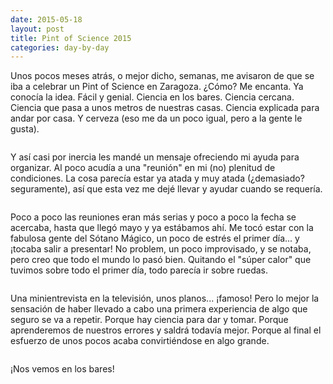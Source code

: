```yaml
---
date: 2015-05-18
layout: post
title: Pint of Science 2015
categories: day-by-day
---
```

Unos pocos meses atrás, o mejor dicho, semanas, me avisaron de que se iba a celebrar un Pint of Science en Zaragoza. ¿Cómo? Me encanta. Ya conocía la idea. Fácil y genial. Ciencia en los bares. Ciencia cercana. Ciencia que pasa a unos metros de nuestras casas. Ciencia explicada para andar por casa. Y cerveza (eso me da un poco igual, pero a la gente le gusta).
<pre></pre>
Y así casi por inercia les mandé un mensaje ofreciendo mi ayuda para organizar. Al poco acudía a una "reunión" en mi (no) plenitud de condiciones. La cosa parecía estar ya atada y muy atada (¿demasiado? seguramente), así que esta vez me dejé llevar y ayudar cuando se requería.
<pre></pre>
Poco a poco las reuniones eran más serias y poco a poco la fecha se acercaba, hasta que llegó mayo y ya estábamos ahí. Me tocó estar con la fabulosa gente del Sótano Mágico, un poco de estrés el primer día... y ¡tocaba salir a presentar! No problem, un poco improvisado, y se notaba, pero creo que todo el mundo lo pasó bien. Quitando el "súper calor" que tuvimos sobre todo el primer día, todo parecía ir sobre ruedas.
<pre></pre>
Una minientrevista en la televisión, unos planos... ¡famoso! Pero lo mejor la sensación de haber llevado a cabo una primera experiencia de algo que seguro se va a repetir. Porque hay ciencia para dar y tomar. Porque aprenderemos de nuestros errores y saldrá todavía mejor. Porque al final el esfuerzo de unos pocos acaba convirtiéndose en algo grande.
<pre></pre>
¡Nos vemos en los bares!
